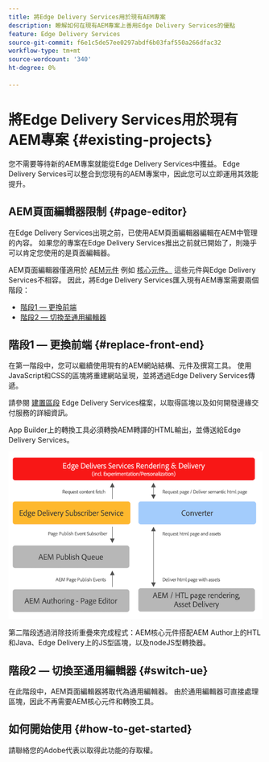 ```yaml
---
title: 將Edge Delivery Services用於現有AEM專案
description: 瞭解如何在現有AEM專案上善用Edge Delivery Services的優點
feature: Edge Delivery Services
source-git-commit: f6e1c5de57ee0297abdf6b03faf550a266dfac32
workflow-type: tm+mt
source-wordcount: '340'
ht-degree: 0%

---
```



# 將Edge Delivery Services用於現有AEM專案 {#existing-projects}

您不需要等待新的AEM專案就能從Edge Delivery Services中獲益。 Edge Delivery Services可以整合到您現有的AEM專案中，因此您可以立即運用其效能提升。

## AEM頁面編輯器限制 {#page-editor}

在Edge Delivery Services出現之前，已使用AEM頁面編輯器編輯在AEM中管理的內容。 如果您的專案在Edge Delivery Services推出之前就已開始了，則幾乎可以肯定您使用的是頁面編輯器。

AEM頁面編輯器僅適用於 [AEM元件](/help/implementing/developing/components/overview.md) 例如 [核心元件。](https://experienceleague.adobe.com/docs/experience-manager-core-components/using/introduction.html) 這些元件與Edge Delivery Services不相容。 因此，將Edge Delivery Services匯入現有AEM專案需要兩個階段：

* [階段1 — 更換前端](#replace-front-end)
* [階段2 — 切換至通用編輯器](#switch-ue)

## 階段1 — 更換前端 {#replace-front-end}

在第一階段中，您可以繼續使用現有的AEM網站結構、元件及撰寫工具。 使用JavaScript和CSS的區塊將重建網站呈現，並將透過Edge Delivery Services傳遞。

請參閱 [建置區段](https://www.aem.live/docs/#build) Edge Delivery Services檔案，以取得區塊以及如何開發邊緣交付服務的詳細資訊。

App Builder上的轉換工具必須轉換AEM轉譯的HTML輸出，並傳送給Edge Delivery Services。

![發佈流程中的內容轉換器](assets/content-converter.png)

第二階段透過消除技術重疊來完成程式：AEM核心元件搭配AEM Author上的HTL和Java、Edge Delivery上的JS型區塊，以及nodeJS型轉換器。

## 階段2 — 切換至通用編輯器 {#switch-ue}

在此階段中，AEM頁面編輯器將取代為通用編輯器。 由於通用編輯器可直接處理區塊，因此不再需要AEM核心元件和轉換工具。

## 如何開始使用 {#how-to-get-started}

請聯絡您的Adobe代表以取得此功能的存取權。

